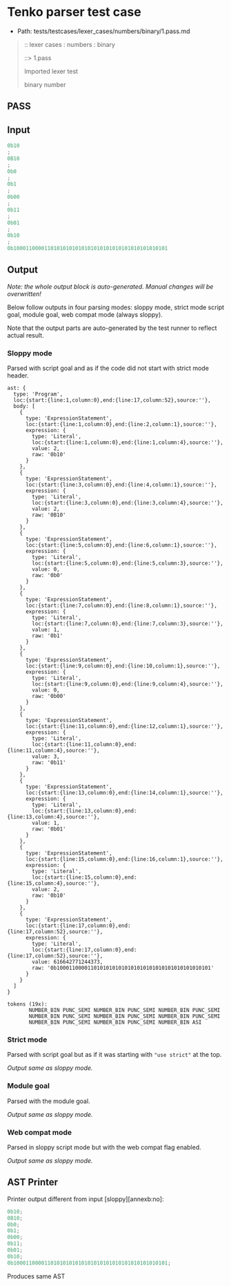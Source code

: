 # Tenko parser test case

- Path: tests/testcases/lexer_cases/numbers/binary/1.pass.md

> :: lexer cases : numbers : binary
>
> ::> 1.pass
>
> Imported lexer test
>
> binary number

## PASS

## Input

`````js
0b10
;
0B10
;
0b0
;
0b1
;
0b00
;
0b11
;
0b01
;
0b10
;
0b10001100001101010101010101010101010101010101010101
`````

## Output

_Note: the whole output block is auto-generated. Manual changes will be overwritten!_

Below follow outputs in four parsing modes: sloppy mode, strict mode script goal, module goal, web compat mode (always sloppy).

Note that the output parts are auto-generated by the test runner to reflect actual result.

### Sloppy mode

Parsed with script goal and as if the code did not start with strict mode header.

`````
ast: {
  type: 'Program',
  loc:{start:{line:1,column:0},end:{line:17,column:52},source:''},
  body: [
    {
      type: 'ExpressionStatement',
      loc:{start:{line:1,column:0},end:{line:2,column:1},source:''},
      expression: {
        type: 'Literal',
        loc:{start:{line:1,column:0},end:{line:1,column:4},source:''},
        value: 2,
        raw: '0b10'
      }
    },
    {
      type: 'ExpressionStatement',
      loc:{start:{line:3,column:0},end:{line:4,column:1},source:''},
      expression: {
        type: 'Literal',
        loc:{start:{line:3,column:0},end:{line:3,column:4},source:''},
        value: 2,
        raw: '0B10'
      }
    },
    {
      type: 'ExpressionStatement',
      loc:{start:{line:5,column:0},end:{line:6,column:1},source:''},
      expression: {
        type: 'Literal',
        loc:{start:{line:5,column:0},end:{line:5,column:3},source:''},
        value: 0,
        raw: '0b0'
      }
    },
    {
      type: 'ExpressionStatement',
      loc:{start:{line:7,column:0},end:{line:8,column:1},source:''},
      expression: {
        type: 'Literal',
        loc:{start:{line:7,column:0},end:{line:7,column:3},source:''},
        value: 1,
        raw: '0b1'
      }
    },
    {
      type: 'ExpressionStatement',
      loc:{start:{line:9,column:0},end:{line:10,column:1},source:''},
      expression: {
        type: 'Literal',
        loc:{start:{line:9,column:0},end:{line:9,column:4},source:''},
        value: 0,
        raw: '0b00'
      }
    },
    {
      type: 'ExpressionStatement',
      loc:{start:{line:11,column:0},end:{line:12,column:1},source:''},
      expression: {
        type: 'Literal',
        loc:{start:{line:11,column:0},end:{line:11,column:4},source:''},
        value: 3,
        raw: '0b11'
      }
    },
    {
      type: 'ExpressionStatement',
      loc:{start:{line:13,column:0},end:{line:14,column:1},source:''},
      expression: {
        type: 'Literal',
        loc:{start:{line:13,column:0},end:{line:13,column:4},source:''},
        value: 1,
        raw: '0b01'
      }
    },
    {
      type: 'ExpressionStatement',
      loc:{start:{line:15,column:0},end:{line:16,column:1},source:''},
      expression: {
        type: 'Literal',
        loc:{start:{line:15,column:0},end:{line:15,column:4},source:''},
        value: 2,
        raw: '0b10'
      }
    },
    {
      type: 'ExpressionStatement',
      loc:{start:{line:17,column:0},end:{line:17,column:52},source:''},
      expression: {
        type: 'Literal',
        loc:{start:{line:17,column:0},end:{line:17,column:52},source:''},
        value: 616642771244373,
        raw: '0b10001100001101010101010101010101010101010101010101'
      }
    }
  ]
}

tokens (19x):
       NUMBER_BIN PUNC_SEMI NUMBER_BIN PUNC_SEMI NUMBER_BIN PUNC_SEMI
       NUMBER_BIN PUNC_SEMI NUMBER_BIN PUNC_SEMI NUMBER_BIN PUNC_SEMI
       NUMBER_BIN PUNC_SEMI NUMBER_BIN PUNC_SEMI NUMBER_BIN ASI
`````

### Strict mode

Parsed with script goal but as if it was starting with `"use strict"` at the top.

_Output same as sloppy mode._

### Module goal

Parsed with the module goal.

_Output same as sloppy mode._

### Web compat mode

Parsed in sloppy script mode but with the web compat flag enabled.

_Output same as sloppy mode._

## AST Printer

Printer output different from input [sloppy][annexb:no]:

````js
0b10;
0B10;
0b0;
0b1;
0b00;
0b11;
0b01;
0b10;
0b10001100001101010101010101010101010101010101010101;
````

Produces same AST

